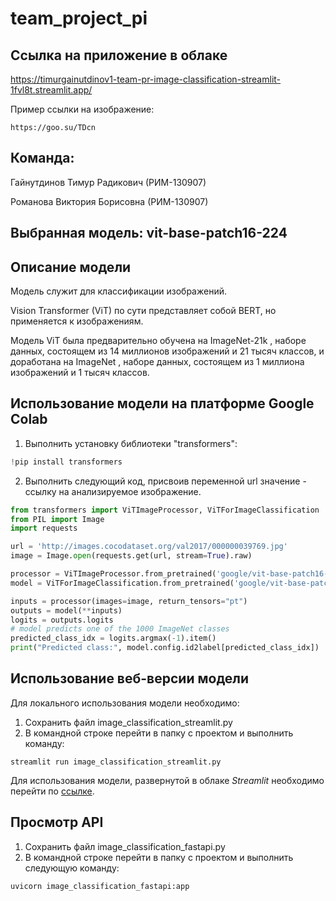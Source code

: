 # team_project_pi

## Ссылка на приложение в облаке 
https://timurgainutdinov1-team-pr-image-classification-streamlit-1fvl8t.streamlit.app/

Пример ссылки на изображение:
```
https://goo.su/TDcn
```

## Команда:  

Гайнутдинов Тимур Радикович (РИМ-130907)  

Романова Виктория Борисовна (РИМ-130907)

## Выбранная модель: vit-base-patch16-224

## Описание модели

Модель служит для классификации изображений.  

Vision Transformer (ViT) по сути представляет собой BERT, но применяется к изображениям.  

Модель ViT была предварительно обучена на ImageNet-21k , наборе данных, состоящем из 14 миллионов изображений и 21 тысяч классов, и доработана на ImageNet , наборе данных, состоящем из 1 миллиона изображений и 1 тысяч классов.

## Использование модели на платформе Google Colab

1) Выполнить установку библиотеки "transformers":
```python
!pip install transformers
```
2) Выполнить следующий код, присвоив переменной url значение - ссылку на анализируемое изображение.
```python
from transformers import ViTImageProcessor, ViTForImageClassification
from PIL import Image
import requests

url = 'http://images.cocodataset.org/val2017/000000039769.jpg'
image = Image.open(requests.get(url, stream=True).raw)

processor = ViTImageProcessor.from_pretrained('google/vit-base-patch16-224')
model = ViTForImageClassification.from_pretrained('google/vit-base-patch16-224')

inputs = processor(images=image, return_tensors="pt")
outputs = model(**inputs)
logits = outputs.logits
# model predicts one of the 1000 ImageNet classes
predicted_class_idx = logits.argmax(-1).item()
print("Predicted class:", model.config.id2label[predicted_class_idx])
```

## Использование веб-версии модели
Для локального использования модели необходимо:
1) Сохранить файл image_classification_streamlit.py
2) В командной строке перейти в папку с проектом и выполнить команду:
```
streamlit run image_classification_streamlit.py
```
Для использования модели, развернутой в облаке _Streamlit_  необходимо перейти по [ссылке](https://timurgainutdinov1-team-pr-image-classification-streamlit-1fvl8t.streamlit.app/).

## Просмотр API
1) Cохранить файл image_classification_fastapi.py
2) В командной строке перейти в папку с проектом и выполнить следующую команду:
```
uvicorn image_classification_fastapi:app
```

